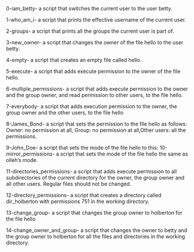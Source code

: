 0-iam_betty- a script that switches the current user to the user betty.

1-who_am_i- a script that prints the effective username of the current user.

2-groups- a script that prints all the groups the current user is part of.

3-new_owner- a script that changes the owner of the file hello to the user betty.

4-empty- a script that creates an empty file called hello.

5-execute- a script that adds execute permission to the owner of the file hello.

6-multiple_permissions- a script that adds execute permission to the owner and the group owner, and read permission to other users, to the file hello.

7-everybody- a script that adds execution permission to the owner, the group owner and the other users, to the file hello

8-James_Bond- a script that sets the permission to the file hello as follows: Owner: no permission at all, Group: no permission at all,Other users: all the permissions.

9-John_Doe- a script that sets the mode of the file hello to this:
10-mirror_permissions- a script that sets the mode of the file hello the same as olleh’s mode.

11-directories_permissions- a script that adds execute permission to all subdirectories of the current directory for the owner, the group owner and all other users. Regular files should not be changed.

12-directory_permissions- a script that creates a directory called dir_holberton with permissions 751 in the working directory.

13-change_group- a script that changes the group owner to holberton for the file hello

14-change_owner_and_group- a script that changes the owner to betty and the group owner to holberton for all the files and directories in the working directory.
